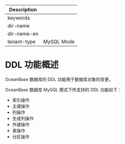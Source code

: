 | Description   |                 |
|---------------|-----------------|
| keywords      |                 |
| dir-name      |                 |
| dir-name-en   |                 |
| tenant-type   | MySQL Mode      |

# DDL 功能概述

OceanBase 数据库的 DDL 功能用于数据库对象的变更。

OceanBase 数据库 MySQL 模式下所支持的 DDL 功能如下：

* 索引操作
* 主键操作
* 列操作
* 生成列操作
* 外键操作
* 表操作
* 分区操作
